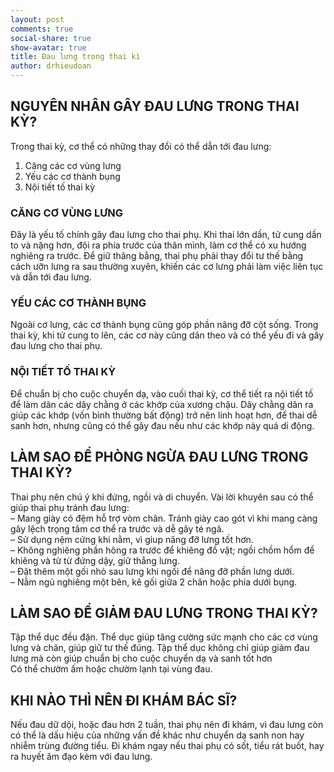 ```yaml
---
layout: post
comments: true
social-share: true
show-avatar: true
title: Đau lưng trong thai kì
author: drhieudoan
---
```


##  NGUYÊN NHÂN GÂY ĐAU LƯNG TRONG THAI KỲ?

Trong thai kỳ, cơ thể có những thay đổi có thể dẫn tới đau lưng:  
1. Căng các cơ vùng lưng  
2. Yếu các cơ thành bụng  
3. Nội tiết tố thai kỳ

###  CĂNG CƠ VÙNG LƯNG  
Đây là yếu tố chính gây đau lưng cho thai phụ. Khi thai lớn dần, tử cung dần to và nặng hơn, đội ra phía trước của thân mình, làm cơ thể có xu hướng nghiêng ra trước. Để giữ thăng bằng, thai phụ phải thay đổi tư thế bằng cách ưỡn lưng ra sau thường xuyên, khiến các cơ lưng phải làm việc liên tục và dẫn tới đau lưng.

###  YẾU CÁC CƠ THÀNH BỤNG  
Ngoài cơ lưng, các cơ thành bụng cũng góp phần nâng đỡ cột sống. Trong thai kỳ, khi tử cung to lên, các cơ này cũng dãn theo và có thể yếu đi và gây đau lưng cho thai phụ.

###  NỘI TIẾT TỐ THAI KỲ  
Để chuẩn bị cho cuộc chuyển dạ, vào cuối thai kỳ, cơ thể tiết ra nội tiết tố để làm dãn các dây chằng ở các khớp của xương chậu. Dây chằng dãn ra giúp các khớp (vốn bình thường bất động) trở nên linh hoạt hơn, để thai dễ sanh hơn, nhưng cũng có thể gây đau nếu như các khớp này quá di động.

## LÀM SAO ĐỂ PHÒNG NGỪA ĐAU LƯNG TRONG THAI KỲ?

Thai phụ nên chú ý khi đứng, ngồi và di chuyển. Vài lời khuyên sau có thể giúp thai phụ tránh đau lưng:  
– Mang giày có đệm hỗ trợ vòm chân. Tránh giày cao gót vì khi mang càng gây lệch trọng tâm cơ thể ra trước và dễ gây té ngã.  
– Sử dụng nệm cứng khi nằm, vì giup nâng đỡ lưng tốt hơn.  
– Không nghiêng phần hông ra trước để khiêng đồ vật; ngồi chồm hổm để khiêng và từ từ đứng dậy, giữ thẳng lưng.  
– Đặt thêm một gối nhỏ sau lưng khi ngồi để nâng đỡ phần lưng dưới.  
– Nằm ngủ nghiêng một bên, kê gối giữa 2 chân hoặc phía dưới bụng.

##  LÀM SAO ĐỂ GIẢM ĐAU LƯNG TRONG THAI KỲ?  
Tập thể dục đều đặn. Thể dục giúp tăng cường sức mạnh cho các cơ vùng lưng và chân, giúp giữ tư thế đúng. Tập thể dục không chỉ giúp giảm đau lưng mà còn giúp chuẩn bị cho cuộc chuyển dạ và sanh tốt hơn  
Có thể chườm ấm hoặc chườm lạnh tại vùng đau.

##  KHI NÀO THÌ NÊN ĐI KHÁM BÁC SĨ?  
Nếu đau dữ dội, hoặc đau hơn 2 tuần, thai phụ nên đi khám, vì đau lưng còn có thể là dấu hiệu của những vấn đề khác như chuyển dạ sanh non hay nhiễm trùng đường tiểu. Đi khám ngay nếu thai phụ có sốt, tiểu rát buốt, hay ra huyết âm đạo kèm với đau lưng.